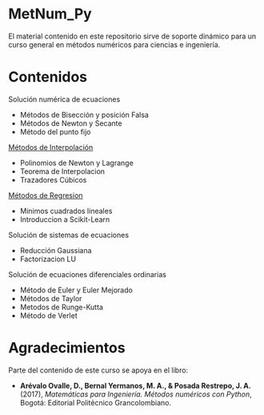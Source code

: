 # MetNum_Py
El material contenido en este repositorio sirve de soporte dinámico para un curso general en métodos numéricos para ciencias e ingeniería.

# Contenidos

Solución numérica de ecuaciones
<ul>
<li> Métodos de Bisección y posición Falsa </li>
<li> Métodos de Newton y Secante </li>
<li> Método del punto fijo </li>
</ul>

[Métodos de Interpolación](https://github.com/pachocamacho1990/MetNum_Py/tree/master/Interpolacion)
<ul>
<li> Polinomios de Newton y Lagrange </li>
<li> Teorema de Interpolacion </li>
<li> Trazadores Cúbicos </li>
</ul>

[Métodos de Regresion](https://github.com/pachocamacho1990/MetNum_Py/tree/master/Regresion)
<ul>
<li>Minimos cuadrados lineales</li>
<li>Introduccion a Scikit-Learn</li>
</ul>
    
Solución de sistemas de ecuaciones
<ul>
<li>Reducción Gaussiana</li>
<li>Factorizacion LU</li>
</ul>

Solución de ecuaciones diferenciales ordinarias
<ul>
<li>Método de Euler y Euler Mejorado</li>
<li>Métodos de Taylor</li>
<li>Metodos de Runge-Kutta</li>
<li> Método de Verlet</li>
</ul>

# Agradecimientos
Parte del contenido de este curso se apoya en el libro: 

* **Arévalo Ovalle, D., Bernal Yermanos, M. A., & Posada Restrepo, J. A.** (2017), *Matemáticas para Ingeniería. Métodos numéricos con Python*, Bogotá: Editorial Politécnico Grancolombiano.
